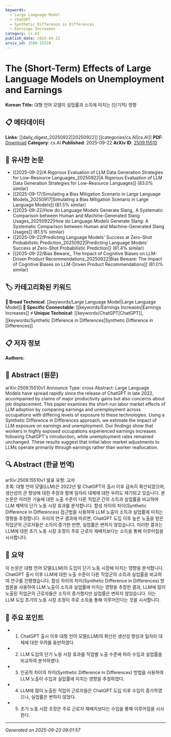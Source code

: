 ```yaml
---
keywords:
  - Large Language Model
  - ChatGPT
  - Synthetic Difference in Differences
  - Earnings Increases
category: cs.AI
publish_date: 2025-09-22
arxiv_id: 2509.15510
---
```


<!-- KEYWORD_LINKING_METADATA:
{
  "processed_timestamp": "2025-09-23T09:01:57.177086",
  "vocabulary_version": "1.0",
  "selected_keywords": [
    "Large Language Model",
    "ChatGPT",
    "Synthetic Difference in Differences",
    "Earnings Increases"
  ],
  "rejected_keywords": [],
  "similarity_scores": {
    "Large Language Model": 0.85,
    "ChatGPT": 0.78,
    "Synthetic Difference in Differences": 0.72,
    "Earnings Increases": 0.65
  },
  "extraction_method": "AI_prompt_based",
  "budget_applied": true,
  "candidates_json": {
    "candidates": [
      {
        "surface": "Large Language Models",
        "canonical": "Large Language Model",
        "aliases": [
          "LLM",
          "Language Model"
        ],
        "category": "broad_technical",
        "rationale": "Connects to the core technology discussed, linking to broader AI research.",
        "novelty_score": 0.45,
        "connectivity_score": 0.9,
        "specificity_score": 0.7,
        "link_intent_score": 0.85
      },
      {
        "surface": "ChatGPT",
        "canonical": "ChatGPT",
        "aliases": [
          "GPT-3.5",
          "OpenAI Chatbot"
        ],
        "category": "unique_technical",
        "rationale": "Represents a specific instance of LLMs with significant impact on the labor market.",
        "novelty_score": 0.75,
        "connectivity_score": 0.65,
        "specificity_score": 0.8,
        "link_intent_score": 0.78
      },
      {
        "surface": "Synthetic Difference in Differences",
        "canonical": "Synthetic Difference in Differences",
        "aliases": [
          "Synthetic DiD",
          "Synthetic Control"
        ],
        "category": "unique_technical",
        "rationale": "A specific methodological approach used in the study, relevant for econometric analysis.",
        "novelty_score": 0.68,
        "connectivity_score": 0.55,
        "specificity_score": 0.85,
        "link_intent_score": 0.72
      },
      {
        "surface": "Earnings Increases",
        "canonical": "Earnings Increases",
        "aliases": [
          "Wage Growth",
          "Salary Increase"
        ],
        "category": "specific_connectable",
        "rationale": "Key outcome measure in the study, linking to economic impact discussions.",
        "novelty_score": 0.5,
        "connectivity_score": 0.7,
        "specificity_score": 0.6,
        "link_intent_score": 0.65
      }
    ],
    "ban_list_suggestions": [
      "job displacement",
      "productivity gains",
      "labor market effects"
    ]
  },
  "decisions": [
    {
      "candidate_surface": "Large Language Models",
      "resolved_canonical": "Large Language Model",
      "decision": "linked",
      "scores": {
        "novelty": 0.45,
        "connectivity": 0.9,
        "specificity": 0.7,
        "link_intent": 0.85
      }
    },
    {
      "candidate_surface": "ChatGPT",
      "resolved_canonical": "ChatGPT",
      "decision": "linked",
      "scores": {
        "novelty": 0.75,
        "connectivity": 0.65,
        "specificity": 0.8,
        "link_intent": 0.78
      }
    },
    {
      "candidate_surface": "Synthetic Difference in Differences",
      "resolved_canonical": "Synthetic Difference in Differences",
      "decision": "linked",
      "scores": {
        "novelty": 0.68,
        "connectivity": 0.55,
        "specificity": 0.85,
        "link_intent": 0.72
      }
    },
    {
      "candidate_surface": "Earnings Increases",
      "resolved_canonical": "Earnings Increases",
      "decision": "linked",
      "scores": {
        "novelty": 0.5,
        "connectivity": 0.7,
        "specificity": 0.6,
        "link_intent": 0.65
      }
    }
  ]
}
-->

# The (Short-Term) Effects of Large Language Models on Unemployment and Earnings

**Korean Title:** 대형 언어 모델이 실업률과 소득에 미치는 (단기적) 영향

## 📋 메타데이터

**Links**: [[daily_digest_20250922|20250922]] [[categories/cs.AI|cs.AI]]
**PDF**: [Download](https://arxiv.org/pdf/2509.15510.pdf)
**Category**: cs.AI
**Published**: 2025-09-22
**ArXiv ID**: [2509.15510](https://arxiv.org/abs/2509.15510)

## 🔗 유사한 논문
- [[2025-09-22/A Rigorous Evaluation of LLM Data Generation Strategies for Low-Resource Languages_20250922|A Rigorous Evaluation of LLM Data Generation Strategies for Low-Resource Languages]] (83.0% similar)
- [[2025-09-17/Simulating a Bias Mitigation Scenario in Large Language Models_20250917|Simulating a Bias Mitigation Scenario in Large Language Models]] (81.5% similar)
- [[2025-09-22/How do Language Models Generate Slang_ A Systematic Comparison between Human and Machine-Generated Slang Usages_20250922|How do Language Models Generate Slang: A Systematic Comparison between Human and Machine-Generated Slang Usages]] (81.5% similar)
- [[2025-09-22/Predicting Language Models' Success at Zero-Shot Probabilistic Prediction_20250922|Predicting Language Models' Success at Zero-Shot Probabilistic Prediction]] (81.4% similar)
- [[2025-09-22/Bias Beware_ The Impact of Cognitive Biases on LLM-Driven Product Recommendations_20250922|Bias Beware: The Impact of Cognitive Biases on LLM-Driven Product Recommendations]] (81.0% similar)

## 🏷️ 카테고리화된 키워드
**🧠 Broad Technical**: [[keywords/Large Language Model|Large Language Model]]
**🔗 Specific Connectable**: [[keywords/Earnings Increases|Earnings Increases]]
**⚡ Unique Technical**: [[keywords/ChatGPT|ChatGPT]], [[keywords/Synthetic Difference in Differences|Synthetic Difference in Differences]]

## 📋 저자 정보

**Authors:** 

## 📄 Abstract (원문)

arXiv:2509.15510v1 Announce Type: cross 
Abstract: Large Language Models have spread rapidly since the release of ChatGPT in late 2022, accompanied by claims of major productivity gains but also concerns about job displacement. This paper examines the short-run labor market effects of LLM adoption by comparing earnings and unemployment across occupations with differing levels of exposure to these technologies. Using a Synthetic Difference in Differences approach, we estimate the impact of LLM exposure on earnings and unemployment. Our findings show that workers in highly exposed occupations experienced earnings increases following ChatGPT's introduction, while unemployment rates remained unchanged. These results suggest that initial labor market adjustments to LLMs operate primarily through earnings rather than worker reallocation.

## 🔍 Abstract (한글 번역)

arXiv:2509.15510v1 발표 유형: 교차  
초록: 대형 언어 모델(LLM)은 2022년 말 ChatGPT의 출시 이후 급속히 확산되었으며, 생산성의 큰 향상에 대한 주장과 함께 일자리 대체에 대한 우려도 제기되고 있습니다. 본 논문은 이러한 기술에 대한 노출 수준이 다른 직업군 간의 소득과 실업률을 비교하여 LLM 채택의 단기 노동 시장 효과를 분석합니다. 합성 차이의 차이(Synthetic Difference in Differences) 접근법을 사용하여 LLM 노출이 소득과 실업률에 미치는 영향을 추정합니다. 우리의 연구 결과에 따르면, ChatGPT 도입 이후 높은 노출을 받은 직업군의 근로자들은 소득이 증가한 반면, 실업률은 변하지 않았습니다. 이러한 결과는 LLM에 대한 초기 노동 시장 조정이 주로 근로자 재배치보다는 소득을 통해 이루어짐을 시사합니다.

## 📝 요약

이 논문은 대형 언어 모델(LLM)의 도입이 단기 노동 시장에 미치는 영향을 분석합니다. ChatGPT 출시 이후 LLM에 대한 노출 수준이 다른 직업군의 소득과 실업률을 비교하여 연구를 진행했습니다. 합성 차이의 차이(Synthetic Difference in Differences) 방법론을 사용하여 LLM 노출이 소득과 실업률에 미치는 영향을 추정한 결과, LLM에 많이 노출된 직업군의 근로자들은 소득이 증가했지만 실업률은 변하지 않았습니다. 이는 LLM 도입 초기의 노동 시장 조정이 주로 소득을 통해 이루어진다는 것을 시사합니다.

## 🎯 주요 포인트

- 1. ChatGPT 출시 이후 대형 언어 모델(LLM)의 확산은 생산성 향상과 일자리 대체에 대한 우려를 동반하였다.
- 2. LLM 도입의 단기 노동 시장 효과를 직업별 노출 수준에 따라 수입과 실업률을 비교하여 분석하였다.
- 3. 인공적 차이의 차이(Synthetic Difference in Differences) 방법을 사용하여 LLM 노출이 수입과 실업률에 미치는 영향을 추정하였다.
- 4. LLM에 많이 노출된 직업의 근로자들은 ChatGPT 도입 이후 수입이 증가하였으나, 실업률은 변하지 않았다.
- 5. 초기 노동 시장 조정은 주로 근로자 재배치보다는 수입을 통해 이루어짐을 시사한다.


---

*Generated on 2025-09-23 09:01:57*